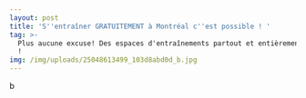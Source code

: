 ```yaml
---
layout: post
title: 'S''entraîner GRATUITEMENT à Montréal c''est possible ! '
tag: >-
  Plus aucune excuse! Des espaces d'entraînements partout et entièrement gratuit
  ! 
img: /img/uploads/25048613499_103d8abd0d_b.jpg
---
```

b

